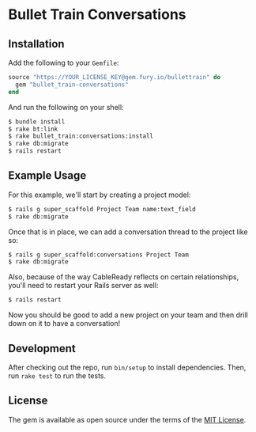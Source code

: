 # Bullet Train Conversations

## Installation

Add the following to your `Gemfile`:

```ruby
source "https://YOUR_LICENSE_KEY@gem.fury.io/bullettrain" do
  gem "bullet_train-conversations"
end
```

And run the following on your shell:

```bash
$ bundle install
$ rake bt:link
$ rake bullet_train:conversations:install
$ rake db:migrate
$ rails restart
```

## Example Usage

For this example, we'll start by creating a project model:

```bash
$ rails g super_scaffold Project Team name:text_field
$ rake db:migrate
```

Once that is in place, we can add a conversation thread to the project like so:

```bash
$ rails g super_scaffold:conversations Project Team
$ rake db:migrate
```

Also, because of the way CableReady reflects on certain relationships, you'll need to restart your Rails server as well:

```bash
$ rails restart
```

Now you should be good to add a new project on your team and then drill down on it to have a conversation!

## Development

After checking out the repo, run `bin/setup` to install dependencies. Then, run `rake test` to run the tests.

## License
The gem is available as open source under the terms of the [MIT License](https://opensource.org/licenses/MIT).
